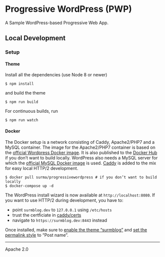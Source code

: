 # Progressive WordPress (PWP)

A Sample WordPress-based Progressive Web App.

## Local Development

### Setup

#### Theme

Install all the dependencies (use Node 8 or newer)

```
$ npm install
```

and build the theme

```
$ npm run build
```

For continuous builds, run

```
$ npm run watch
```

#### Docker

The Docker setup is a network consisting of Caddy, Apache2/PHP7 and a MySQL container. The image for the Apache2/PHP7 container is based on the [official Wordpress Docker image](https://hub.docker.com/_/wordpress/). It is also published to the [Docker Hub](https://hub.docker.com/r/surma/progressivewordpress/) if you don’t want to build locally. WordPress also needs a MySQL server for which the [official MySQL Docker image](https://hub.docker.com/_/mysql/) is used. [Caddy](https://hub.docker.com/r/abiosoft/caddy/) is added to the mix for easy local HTTP/2 development.

```
$ docker pull surma/progressivewordpress # if you don’t want to build locally
$ docker-compose up -d
```

The WordPress install wizard is now available at `http://localhost:8080`. If you want to use HTTP/2 during development, you have to:

* point `surmblog.dev` to `127.0.0.1` using `/etc/hosts`
* trust the certficiate in [caddy/certs](https://github.com/GoogleChromeLabs/ProgressiveWordPress/tree/master/caddy/certs)
* navigate to `https://surmblog.dev:8443` instead

Once installed, make sure to [enable the theme “surmblog”](http://localhost:8080/wp-admin/themes.php) and [set the permalink style](http://localhost:8080/wp-admin/options-permalink.php) to “Post name”.

---
Apache 2.0
